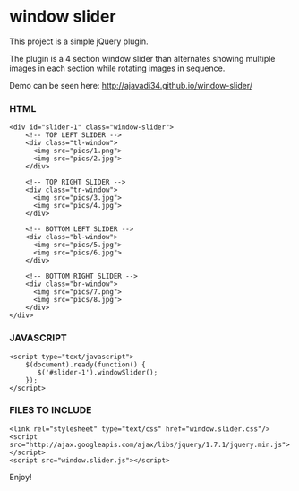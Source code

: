 # window slider

This project is a simple jQuery plugin.

The plugin is a 4 section window slider than alternates showing multiple images in each section while rotating images in sequence.

Demo can be seen here: http://ajavadi34.github.io/window-slider/


### HTML

    <div id="slider-1" class="window-slider">
        <!-- TOP LEFT SLIDER -->
        <div class="tl-window">
          <img src="pics/1.png">
          <img src="pics/2.jpg">
        </div>
        
        <!-- TOP RIGHT SLIDER -->
        <div class="tr-window">
          <img src="pics/3.jpg">
          <img src="pics/4.jpg">
        </div>
        
        <!-- BOTTOM LEFT SLIDER -->
        <div class="bl-window">
          <img src="pics/5.jpg">
          <img src="pics/6.jpg">
        </div>
        
        <!-- BOTTOM RIGHT SLIDER -->
        <div class="br-window">
          <img src="pics/7.png">
          <img src="pics/8.jpg">
        </div>
    </div>


### JAVASCRIPT

    <script type="text/javascript">
        $(document).ready(function() {
           $('#slider-1').windowSlider();
        }); 
    </script>


### FILES TO INCLUDE

    <link rel="stylesheet" type="text/css" href="window.slider.css"/>
    <script src="http://ajax.googleapis.com/ajax/libs/jquery/1.7.1/jquery.min.js"></script>
    <script src="window.slider.js"></script>

Enjoy!